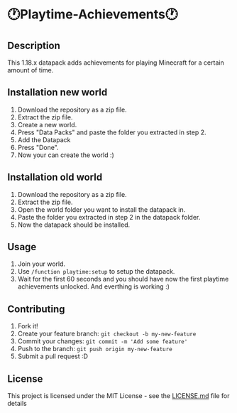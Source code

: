 # 🕐Playtime-Achievements🕐

## Description
This 1.18.x datapack adds achievements for playing Minecraft for a certain amount of time.

## Installation new world
1. Download the repository as a zip file.
2. Extract the zip file.
3. Create a new world.
4. Press "Data Packs" and paste the folder you extracted in step 2.
5. Add the Datapack
6. Press "Done".
7. Now your can create the world :)

## Installation old world
1. Download the repository as a zip file.
2. Extract the zip file.
3. Open the world folder you want to install the datapack in.
4. Paste the folder you extracted in step 2 in the datapack folder.
5. Now the datapack should be installed.

## Usage
1. Join your world.
5. Use `/function playtime:setup` to setup the datapack.
6. Wait for the first 60 seconds and you should have now the first playtime achievements unlocked. And everthing is working :)

## Contributing
1. Fork it!
2. Create your feature branch: `git checkout -b my-new-feature`
3. Commit your changes: `git commit -m 'Add some feature'`
4. Push to the branch: `git push origin my-new-feature`
5. Submit a pull request :D

## License
This project is licensed under the MIT License - see the [LICENSE.md](LICENSE.md) file for details
